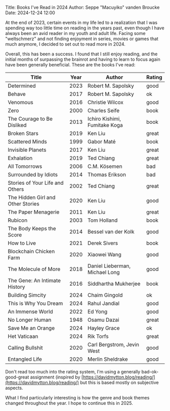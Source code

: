 Title: Books I've Read in 2024
Author: Seppe "Macuyiko" vanden Broucke
Date: 2024-12-24 12:00

At the end of 2023, certain events in my life led to a realization that I was spending way too little time on reading in the years past, even though I have always been an avid reader in my youth and adult life. Facing some "weltschmerz" and not finding enjoyment in series, movies or games that much anymore, I decided to set out to read more in 2024.

Overall, this has been a success. I found that I still enjoy reading, and the initial months of surpassing the brainrot and having to learn to focus again have been generally beneficial. These are the books I've read:

Title						|	Year	|	Author							|	Rating
---							|	---		|	---								|	---
Determined					|	2023	|	Robert M. Sapolsky				|	good
Behave						|	2017	|	Robert M. Sapolsky				|	ok
Venomous					|	2016	|	Christie Wilcox					|	good
Zero						|	2000	|	Charles Seife 					| 	book	|	good
The Courage to Be Disliked	|	2013	|	Ichiro Kishimi, Fumitake Koga 	| 	book 	| 	good
Broken Stars				|	2019	|	Ken Liu							|	great
Scattered Minds				|	1999	|	Gabor Maté						| 	book	|	great
Invisible Planets			|	2017	|	Ken Liu							| 	great
Exhalation					|	2019	|	Ted Chiang						|	great
All Tomorrows				|	2006	|	C.M. Kösemen					|	bad
Surrounded by Idiots		|	2014	|	Thomas Erikson					|	bad
Stories of Your Life and Others		| 2002	|	Ted Chiang					|	great
The Hidden Girl and Other Stories 	| 2020 	| 	Ken Liu						|	good
The Paper Menagerie				  	| 2011 	|	Ken Liu						|	great
Rubicon						|	2003	|	Tom Holland						| 	book	| 	great
The Body Keeps the Score	| 	2014	|	Bessel van der Kolk				|	good
How to Live					| 	2021	|	Derek Sivers					| 	book	| 	good
Blockchain Chicken Farm		|	2020	|	Xiaowei Wang					|	good
The Molecule of More		| 	2018	|	Daniel Lieberman, Michael Long	|	good
The Gene: An Intimate History		| 2016	|	Siddhartha Mukherjee		| 	book	|	great
Building Simcity			|	2024	| 	Chaim Gingold					| 	ok
This is Why You Dream		| 	2024	|  	Rahul Jandial					| 	good
An Immense World			|	2022	|	Ed Yong							|	good
No Longer Human 			|	1948	|	Osamu Dazai						|	great
Save Me an Orange			|	2024	|	Hayley Grace					|	ok
Het Vaticaan				|	2024	|	Rik Torfs						|	great
Calling Bullshit			|	2020	|	Carl Bergstrom, Jevin West		| 	good
Entangled Life				|	2020	|	Merlin Sheldrake				| 	good

Don't read too much into the rating system, I'm using a generally bad-ok-good-great assignment (inspired by [https://davidmytton.blog/reading/](https://davidmytton.blog/reading/) but this is based mostly on subjective aspects.

What I find particularly interesting is how the genre and book themes changed throughout the year. I hope to continue this in 2025.
